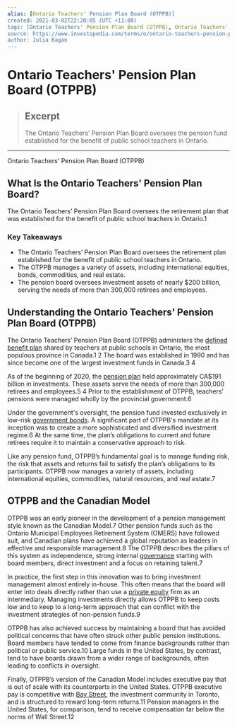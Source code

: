 ```yaml
---
alias: [Ontario Teachers' Pension Plan Board (OTPPB)]
created: 2021-03-02T22:20:05 (UTC +11:00)
tags: [Ontario Teachers' Pension Plan Board (OTPPB), Ontario Teachers' Pension Plan Board (OTPPB)]
source: https://www.investopedia.com/terms/o/ontario-teachers-pension-plan-board-otppb.asp
author: Julia Kagan
---
```


# Ontario Teachers' Pension Plan Board (OTPPB)

> ## Excerpt
> The Ontario Teachers’ Pension Plan Board oversees the pension fund established for the benefit of public school teachers in Ontario.

---

Ontario Teachers' Pension Plan Board (OTPPB)
## What Is the Ontario Teachers' Pension Plan Board?

The Ontario Teachers’ Pension Plan Board oversees the retirement plan that was established for the benefit of public school teachers in Ontario.1

### Key Takeaways

-   The Ontario Teachers’ Pension Plan Board oversees the retirement plan established for the benefit of public school teachers in Ontario.
-   The OTPPB manages a variety of assets, including international equities, bonds, commodities, and real estate.
-   The pension board oversees investment assets of nearly $200 billion, serving the needs of more than 300,000 retirees and employees.

## Understanding the Ontario Teachers' Pension Plan Board (OTPPB)

The Ontario Teachers’ Pension Plan Board (OTPPB) administers the [defined benefit plan](https://www.investopedia.com/terms/d/definedbenefitpensionplan.asp) shared by teachers at public schools in Ontario, the most populous province in Canada.1 2 The board was established in 1990 and has since become one of the largest investment funds in Canada.3 4

As of the beginning of 2020, the [pension plan](https://www.investopedia.com/terms/p/pensionplan.asp) held approximately CA$191 billion in investments. These assets serve the needs of more than 300,000 retirees and employees.5 4 Prior to the establishment of OTPPB, teachers’ pensions were managed wholly by the provincial government.6

Under the government's oversight, the pension fund invested exclusively in low-risk [government bonds](https://www.investopedia.com/terms/g/government-bond.asp). A significant part of OTPPB's mandate at its inception was to create a more sophisticated and diversified investment regime.6 At the same time, the plan’s obligations to current and future retirees require it to maintain a conservative approach to risk.

Like any pension fund, OTPPB’s fundamental goal is to manage funding risk, the risk that assets and returns fail to satisfy the plan’s obligations to its participants. OTPPB now manages a variety of assets, including international equities, commodities, natural resources, and real estate.7

## OTPPB and the Canadian Model

OTPPB was an early pioneer in the development of a pension management style known as the Canadian Model.7 Other pension funds such as the Ontario Municipal Employees Retirement System (OMERS) have followed suit, and Canadian plans have achieved a global reputation as leaders in effective and responsible management.8 The OTPPB describes the pillars of this system as independence, strong internal [governance](https://www.investopedia.com/terms/c/corporategovernance.asp) starting with board members, direct investment and a focus on retaining talent.7

In practice, the first step in this innovation was to bring investment management almost entirely in-house. This often means that the board will enter into deals directly rather than use a [private equity](https://www.investopedia.com/terms/p/privateequity.asp) firm as an intermediary. Managing investments directly allows OTPPB to keep costs low and to keep to a long-term approach that can conflict with the investment strategies of non-pension funds.9

OTPPB has also achieved success by maintaining a board that has avoided political concerns that have often struck other public pension institutions. Board members have tended to come from finance backgrounds rather than political or public service.10 Large funds in the United States, by contrast, tend to have boards drawn from a wider range of backgrounds, often leading to conflicts in oversight.

Finally, OTPPB’s version of the Canadian Model includes executive pay that is out of scale with its counterparts in the United States. OTPPB executive pay is competitive with [Bay Street](https://www.investopedia.com/terms/b/baystreet.asp), the investment community in Toronto, and is structured to reward long-term returns.11 Pension managers in the United States, for comparison, tend to receive compensation far below the norms of Wall Street.12
